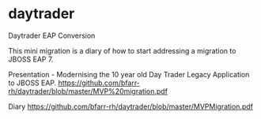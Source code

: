# daytrader
 Daytrader EAP Conversion

This mini migration is a diary of how to start addressing a migration to JBOSS EAP 7.

Presentation - Modernising the 10 year old Day Trader Legacy Application to JBOSS EAP.
https://github.com/bfarr-rh/daytrader/blob/master/MVP%20migration.pdf

Diary
https://github.com/bfarr-rh/daytrader/blob/master/MVPMigration.pdf
